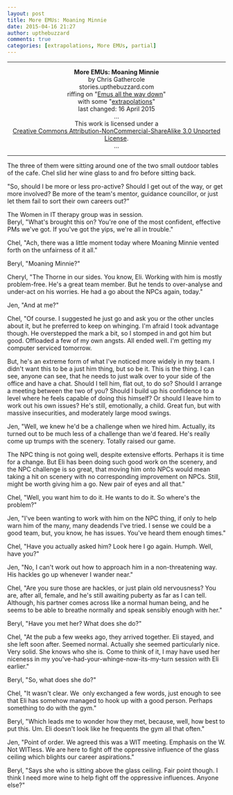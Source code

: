 ```yaml
---
layout: post
title: More EMUs: Moaning Minnie
date: 2015-04-16 21:27
author: upthebuzzard
comments: true
categories: [extrapolations, More EMUs, partial]
---
```

<hr />

<div style="text-align:center;"><strong>More EMUs: Moaning Minnie</strong></div>

<div style="text-align:center;">by Chris Gathercole</div>

<div style="text-align:center;">stories.upthebuzzard.com</div>

<div style="text-align:center;">riffing on "<a title="Emus all the way down" href="http://stories.upthebuzzard.com/2013/06/29/emus-all-the-way-down/">Emus all the way down</a>"</div>

<div style="text-align:center;">
<div style="text-align:center;">with some "<a title="Extrapolations" href="http://stories.upthebuzzard.com/predicting-the-present/extrapolations/">extrapolations</a>"</div>
</div>

<div style="text-align:center;">last changed: 16 April 2015</div>

<div style="text-align:center;">...</div>

<div style="text-align:center;">This work is licensed under a</div>

<div style="text-align:center;"><a href="http://creativecommons.org/licenses/by-nc-sa/3.0/" rel="license">Creative Commons Attribution-NonCommercial-ShareAlike 3.0 Unported License</a>.</div>

<div style="text-align:center;">...</div>

<hr />

<div></div>

<div>

The three of them were sitting around one of the two small outdoor tables of the cafe. Chel slid her wine glass to and fro before sitting back.

"So, should I be more or less pro-active? Should I get out of the way, or get more involved? Be more of the team's mentor, guidance councillor, or just let them fail to sort their own careers out?"
<div></div>
<div>The Women in IT therapy group was in session.</div>
<div><!--more--></div>
Beryl, "What's brought this on? You're one of the most confident, effective PMs we've got. If you've got the yips, we're all in trouble."

Chel, "Ach, there was a little moment today where Moaning Minnie vented forth on the unfairness of it all."

Beryl, "Moaning Minnie?"

Cheryl, "The Thorne in our sides. You know, Eli. Working with him is mostly problem-free. He's a great team member. But he tends to over-analyse and under-act on his worries. He had a go about the NPCs again, today."

Jen, "And at me?"

Chel, "Of course. I suggested he just go and ask you or the other uncles about it, but he preferred to keep on whinging. I'm afraid I took advantage though. He overstepped the mark a bit, so I stomped in and got him but good. Offloaded a few of my own angsts. All ended well. I'm getting my computer serviced tomorrow.

But, he's an extreme form of what I've noticed more widely in my team. I didn't want this to be a just him thing, but so be it. This is the thing. I can see, anyone can see, that he needs to just walk over to your side of the office and have a chat. Should I tell him, flat out, to do so? Should I arrange a meeting between the two of you? Should I build up his confidence to a level where he feels capable of doing this himself? Or should I leave him to work out his own issues? He's still, emotionally, a child. Great fun, but with massive insecurities, and moderately large mood swings.

Jen, "Well, we knew he'd be a challenge when we hired him. Actually, its turned out to be much less of a challenge than we'd feared. He's really come up trumps with the scenery. Totally raised our game.

The NPC thing is not going well, despite extensive efforts. Perhaps it is time for a change. But Eli has been doing such good work on the scenery, and the NPC challenge is so great, that moving him onto NPCs would mean taking a hit on scenery with no corresponding improvement on NPCs. Still, might be worth giving him a go. New pair of eyes and all that."

Chel, "Well, you want him to do it. He wants to do it. So where's the problem?"

Jen, "I've been wanting to work with him on the NPC thing, if only to help warn him of the many, many deadends I've tried. I sense we could be a good team, but, you know, he has issues. You've heard them enough times."

Chel, "Have you actually asked him? Look here I go again. Humph. Well, have you?"

Jen, "No, I can't work out how to approach him in a non-threatening way. His hackles go up whenever I wander near."

Chel, "Are you sure those are hackles, or just plain old nervousness? You are, after all, female, and he's still awaiting puberty as far as I can tell. Although, his partner comes across like a normal human being, and he seems to be able to breathe normally and speak sensibly enough with her."

Beryl, "Have you met her? What does she do?"

Chel, "At the pub a few weeks ago, they arrived together. Eli stayed, and she left soon after. Seemed normal. Actually she seemed particularly nice. Very solid. She knows who she is. Come to think of it, I may have used her niceness in my you've-had-your-whinge-now-its-my-turn session with Eli earlier."

Beryl, "So, what does she do?"

Chel, "It wasn't clear. We  only exchanged a few words, just enough to see that Eli has somehow managed to hook up with a good person. Perhaps something to do with the gym."

Beryl, "Which leads me to wonder how they met, because, well, how best to put this. Um. Eli doesn't look like he frequents the gym all that often."

Jen, "Point of order. We agreed this was a WIT meeting. Emphasis on the W. Not WITless. We are here to fight off the oppressive influence of the glass ceiling which blights our career aspirations."

Beryl, "Says she who is sitting above the glass ceiling. Fair point though. I think I need more wine to help fight off the oppressive influences. Anyone else?"

</div>
